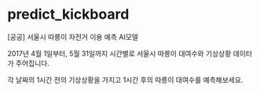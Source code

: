 # predict_kickboard

[공공] 서울시 따릉이 자전거 이용 예측 AI모델  

2017년 4월 1일부터, 5월 31일까지 시간별로 서울시 따릉이 대여수와 기상상황 데이터가 주어집니다.

각 날짜의 1시간 전의 기상상황을 가지고 1시간 후의 따릉이 대여수를 예측해보세요. 
